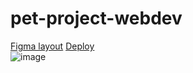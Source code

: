 # pet-project-webdev

[Figma layout](https://www.figma.com/file/VZIaAQbsuA3TJQMJvGot76/webdev_newVersion(19.09)-(Copy)?node-id=0%3A1)  
[Deploy](https://filonushka.github.io/pet-project-webdev/)  
![image](https://user-images.githubusercontent.com/70750996/191728225-16bd9393-7f9a-47d5-87d4-ab17e51e653b.png)
